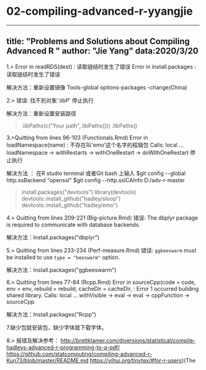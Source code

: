 # 02-compiling-advanced-r-yyangjie
---
title: "Problems and Solutions about Compiling Advanced R "
author: "Jie Yang"
data:2020/3/20
---

1.> 
Error in readRDS(dest) : 读取链结时发生了错误
Error in install.packages : 读取链结时发生了错误

解决方法：重新设置镜像  Tools-global options-packages -change(China)

2.>
错误: 找不到对象'.libP'
停止执行

解决方法：重新设置安装路径
> .libPaths(c("Your path",.libPaths()))
> .libPaths()

3.>Quitting from lines 96-103 (Functionals.Rmd) 
Error in loadNamespace(name) : 不存在叫'emo'这个名字的程辑包
Calls: local ... loadNamespace -> withRestarts -> withOneRestart -> doWithOneRestart
停止执行

解决方法 ：
在R studio terminal 或者Git bash 上输入
$git config --global http.ssBackend "openssl"
$git config --http.sslCAInfo D:/adv-r-master
>install.packages("devtools")
>library(devtools)
>devtools::install_github("hadley/sloop")
>devtools::install_github("hadley/emo")


4.>
Quitting from lines 209-221 (Big-picture.Rmd) 
错误: The dbplyr package is required to communicate with database backends.

解决方法：Install.packages("dbplyr")

5.>
Quitting from lines 233-234 (Perf-measure.Rmd) 
错误: `ggbeeswarm` must be installed to use `type = "beeswarm"` option.

解决方法：Install.packages("ggbeeswarm")

6.>
Quitting from lines 77-84 (Rcpp.Rmd) 
Error in sourceCpp(code = code, env = env, rebuild = rebuild, cacheDir = cacheDir,  : 
  Error 1 occurred building shared library.
Calls: local ... withVisible -> eval -> eval -> cppFunction -> sourceCpp

解决方法：Install.packages("Rcpp")

7.缺少包就安装包，缺少字体就下载字体。

8.>
报错及解决参考：
http://brettklamer.com/diversions/statistical/compile-hadleys-advanced-r-programming-to-a-pdf/
https://github.com/statcomputing/compiling-advanced-r-Kun73/blob/master/README.md
https://yihui.org/tinytex/#for-r-users)(The

